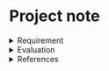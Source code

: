 # Project note

<details>
<summary>Requirement</summary>

- Mỗi bạn trong nhóm viết 3 Test cases cho 3 tính năng khác nhau trên app đó.
**Lưu ý: Các Test cases ko được trùng với các bạn khác.**

- Test cases của bạn nào thì bạn đó sẽ dùng TestArchitect để tự động hóa những Test case đó.

- Nhóm tạo 1 repo chung, đặt tên repo: NhomID_AUT (ví dụ: Nhom01_App01)

- Nhóm tạo số lượng repo users tương ứng với số người trong nhóm, username đặt theo quy tắc: tên.họ (ví dụ: Nhóm có 2 người => tạo 2 repo users: ten1.ho1; ten2.ho2). Mỗi người tự đổi password cho user tương ứng của mình.

- Dùng user tên họ của mình khi làm bài tập nhóm. KO dùng user 'administrator' khi làm bài tập nhóm.
</details>

<details>
<summary>Evaluation</summary>
    
Tiêu chí đánh giá: Khi thỏa tất cả các tiêu chí phía dưới đây sẽ được 10đ.

1. Đặt tên theo quy tắc

2. Scripts được tổ chức tốt (Test module, TC, Actions, Interface) -> lên kế hoạch, có big picture trước khi thực hiện.

3. Tất cả TCs được viết theo phương pháp ABT (thông qua phân tích TMs, TCs, High-level actions) -> 1đ. Ko thỏa thì trừ 1đ.

4. Interface:

    - Rõ ràng, sạch đẹp, đặt tên dễ hiểu và hình dung.

    - Control ko được bắt trùng.

5. Test Module, Test cases:

    - Phải run được.

    - Phải run đúng như được viết ra. Ko bị thiếu step, hay dư step. Ko bị thiếu VP hay dư VP.

    - Biến phải được đặt tên và khai báo tốt (ko có biến trùng, ko có biến khai báo nhưng ko xài).

    - Luôn có Initial (chuẩn bị test data, có hoặc ko precondition cho Test Module) và Final (dọn môi trường - trả lại trạng thái trước khi run, xóa data được tạo trong quá trình chạy test, v..v..).

    - Phải có test objectives. Test case phải có test steps đầy đủ.

6. High-level actions:

    - Biến được đặt tên và khai báo tốt (ko có biến trùng, ko đc có biến khai báo nhưng ko xài).

    - Phần phụ thêm, ko bắt buộc: Nếu có phân biệt tốt loại biến khi sử dụng (local hay global) cộng 0.5đ.

    - Action phải được viết theo cách có thể tái sử dụng, dễ sử dụng theo người dùng (ko phải theo người viết). Tránh dup code (đoạn code lặp lại chỗ khác), hay viết nhưng ko dùng / ko có ý nghĩa.

    - Bên trong Action nếu có comment đầy đủ, đánh dấu từng bước/khâu xử lý bên trong để người khác dễ dàng đọc hiểu. Thì được cộng 0.5đ.

</details>

<details>
<summary>References</summary>
    
    - https://www.softwaretestingo.com/notepad-test-cases/
    
</details>
